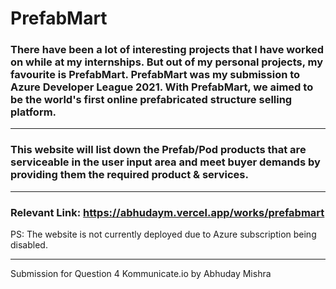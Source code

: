 # PrefabMart

### There have been a lot of interesting projects that I have worked on while at my internships. But out of my personal projects, my favourite is PrefabMart. PrefabMart was my submission to Azure Developer League 2021. With PrefabMart, we aimed to be the world's first online prefabricated structure selling platform.

<hr />

### This website will list down the Prefab/Pod products that are serviceable in the user input area and meet buyer demands by providing them the required product & services.

<hr />

### Relevant Link: https://abhudaym.vercel.app/works/prefabmart

PS: The website is not currently deployed due to Azure subscription being disabled.

<hr />
Submission for Question 4 Kommunicate.io by Abhuday Mishra
